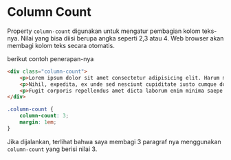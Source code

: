 # Column Count

Property `column-count` digunakan untuk mengatur pembagian kolom teks-nya. Nilai yang bisa diisi berupa angka seperti 2,3 atau 4. Web browser akan membagi kolom teks secara otomatis.

berikut contoh penerapan-nya

```html
<div class="column-count">
    <p>Lorem ipsum dolor sit amet consectetur adipisicing elit. Harum minima reiciendis molestiae error itaque iure sequi nostrum totam provident, obcaecati quam eos dolorum minus cumque asperiores ea sapiente eum ullam!</p>
    <p>Nihil, expedita, ex unde sed nesciunt cupiditate iusto cumque dolore explicabo, reiciendis quo aperiam hic fuga nam optio alias nemo autem. Deleniti alias repudiandae iusto voluptas, omnis consequatur. Iste, exercitationem!</p>
    <p>Fugit corporis repellendus amet dicta laborum enim minima saepe expedita assumenda nihil mollitia neque, cumque quod nobis asperiores adipisci aliquid totam! Cumque illum animi natus nulla consequuntur libero aspernatur neque.</p>
</div>
```

```css
.column-count {
    column-count: 3;
    margin: 1em;
}
```

Jika dijalankan, terlihat bahwa saya membagi 3 paragraf nya menggunakan `column-count` yang berisi nilai 3.

